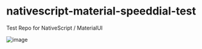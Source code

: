 # nativescript-material-speeddial-test
Test Repo for NativeScript / MaterialUI


![image](https://user-images.githubusercontent.com/5676857/118519447-6c203100-b739-11eb-9040-58977721f770.png)
